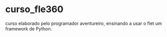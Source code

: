 # curso_fle360
curso elaborado pelo programador aventureiro, ensinando a usar o flet um framework de Python.
